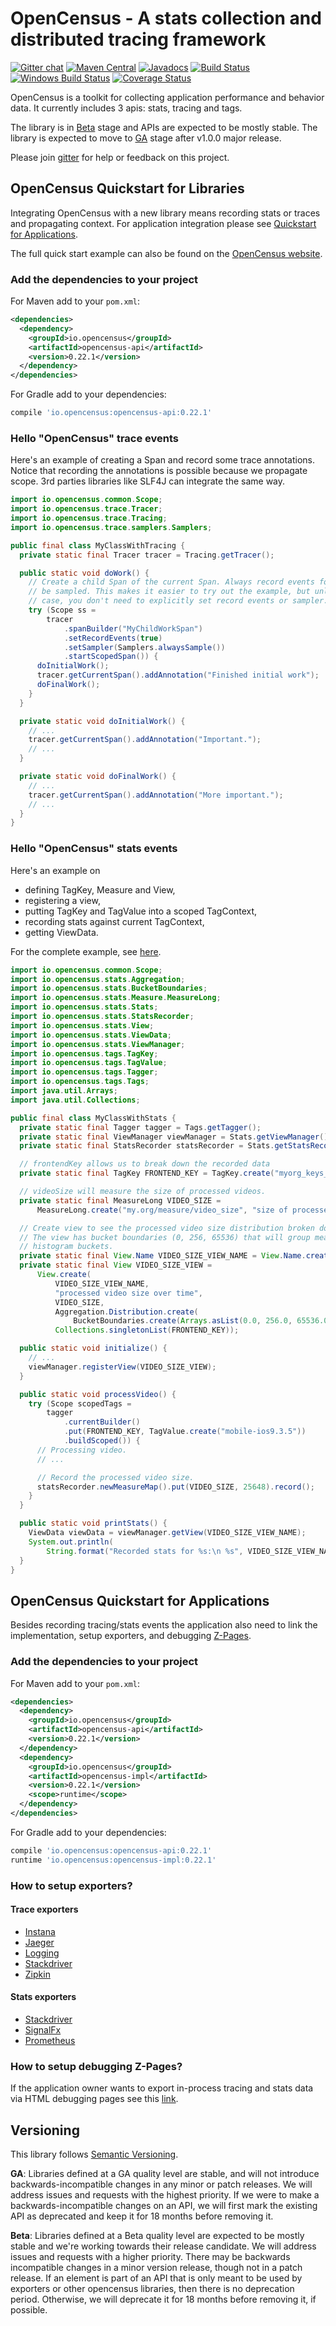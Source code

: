 # OpenCensus - A stats collection and distributed tracing framework
[![Gitter chat][gitter-image]][gitter-url]
[![Maven Central][maven-image]][maven-url]
[![Javadocs][javadoc-image]][javadoc-url]
[![Build Status][travis-image]][travis-url]
[![Windows Build Status][appveyor-image]][appveyor-url]
[![Coverage Status][codecov-image]][codecov-url]


OpenCensus is a toolkit for collecting application performance and behavior data. It currently
includes 3 apis: stats, tracing and tags.

The library is in [Beta](#versioning) stage and APIs are expected to be mostly stable. The 
library is expected to move to [GA](#versioning) stage after v1.0.0 major release.

Please join [gitter](https://gitter.im/census-instrumentation/Lobby) for help or feedback on this
project.

## OpenCensus Quickstart for Libraries

Integrating OpenCensus with a new library means recording stats or traces and propagating context.
For application integration please see [Quickstart for Applications](https://github.com/census-instrumentation/opencensus-java#quickstart-for-applications).

The full quick start example can also be found on the [OpenCensus website](https://opencensus.io/java/index.html).

### Add the dependencies to your project

For Maven add to your `pom.xml`:
```xml
<dependencies>
  <dependency>
    <groupId>io.opencensus</groupId>
    <artifactId>opencensus-api</artifactId>
    <version>0.22.1</version>
  </dependency>
</dependencies>
```

For Gradle add to your dependencies:
```groovy
compile 'io.opencensus:opencensus-api:0.22.1'
```

### Hello "OpenCensus" trace events

Here's an example of creating a Span and record some trace annotations. Notice that recording the
annotations is possible because we propagate scope. 3rd parties libraries like SLF4J can integrate
the same way.

```java
import io.opencensus.common.Scope;
import io.opencensus.trace.Tracer;
import io.opencensus.trace.Tracing;
import io.opencensus.trace.samplers.Samplers;

public final class MyClassWithTracing {
  private static final Tracer tracer = Tracing.getTracer();

  public static void doWork() {
    // Create a child Span of the current Span. Always record events for this span and force it to
    // be sampled. This makes it easier to try out the example, but unless you have a clear use
    // case, you don't need to explicitly set record events or sampler.
    try (Scope ss =
        tracer
            .spanBuilder("MyChildWorkSpan")
            .setRecordEvents(true)
            .setSampler(Samplers.alwaysSample())
            .startScopedSpan()) {
      doInitialWork();
      tracer.getCurrentSpan().addAnnotation("Finished initial work");
      doFinalWork();
    }
  }

  private static void doInitialWork() {
    // ...
    tracer.getCurrentSpan().addAnnotation("Important.");
    // ...
  }

  private static void doFinalWork() {
    // ...
    tracer.getCurrentSpan().addAnnotation("More important.");
    // ...
  }
}
```

### Hello "OpenCensus" stats events

Here's an example on
 * defining TagKey, Measure and View,
 * registering a view,
 * putting TagKey and TagValue into a scoped TagContext,
 * recording stats against current TagContext,
 * getting ViewData.

 
For the complete example, see
[here](https://github.com/census-instrumentation/opencensus-java/blob/master/examples/src/main/java/io/opencensus/examples/helloworld/QuickStart.java).

```java
import io.opencensus.common.Scope;
import io.opencensus.stats.Aggregation;
import io.opencensus.stats.BucketBoundaries;
import io.opencensus.stats.Measure.MeasureLong;
import io.opencensus.stats.Stats;
import io.opencensus.stats.StatsRecorder;
import io.opencensus.stats.View;
import io.opencensus.stats.ViewData;
import io.opencensus.stats.ViewManager;
import io.opencensus.tags.TagKey;
import io.opencensus.tags.TagValue;
import io.opencensus.tags.Tagger;
import io.opencensus.tags.Tags;
import java.util.Arrays;
import java.util.Collections;

public final class MyClassWithStats {
  private static final Tagger tagger = Tags.getTagger();
  private static final ViewManager viewManager = Stats.getViewManager();
  private static final StatsRecorder statsRecorder = Stats.getStatsRecorder();

  // frontendKey allows us to break down the recorded data
  private static final TagKey FRONTEND_KEY = TagKey.create("myorg_keys_frontend");

  // videoSize will measure the size of processed videos.
  private static final MeasureLong VIDEO_SIZE =
      MeasureLong.create("my.org/measure/video_size", "size of processed videos", "By");

  // Create view to see the processed video size distribution broken down by frontend.
  // The view has bucket boundaries (0, 256, 65536) that will group measure values into
  // histogram buckets.
  private static final View.Name VIDEO_SIZE_VIEW_NAME = View.Name.create("my.org/views/video_size");
  private static final View VIDEO_SIZE_VIEW =
      View.create(
          VIDEO_SIZE_VIEW_NAME,
          "processed video size over time",
          VIDEO_SIZE,
          Aggregation.Distribution.create(
              BucketBoundaries.create(Arrays.asList(0.0, 256.0, 65536.0))),
          Collections.singletonList(FRONTEND_KEY));

  public static void initialize() {
    // ...
    viewManager.registerView(VIDEO_SIZE_VIEW);
  }

  public static void processVideo() {
    try (Scope scopedTags =
        tagger
            .currentBuilder()
            .put(FRONTEND_KEY, TagValue.create("mobile-ios9.3.5"))
            .buildScoped()) {
      // Processing video.
      // ...

      // Record the processed video size.
      statsRecorder.newMeasureMap().put(VIDEO_SIZE, 25648).record();
    }
  }

  public static void printStats() {
    ViewData viewData = viewManager.getView(VIDEO_SIZE_VIEW_NAME);
    System.out.println(
        String.format("Recorded stats for %s:\n %s", VIDEO_SIZE_VIEW_NAME.asString(), viewData));
  }
}
```

## OpenCensus Quickstart for Applications

Besides recording tracing/stats events the application also need to link the implementation,
setup exporters, and debugging [Z-Pages](https://github.com/census-instrumentation/opencensus-java/tree/master/contrib/zpages).

### Add the dependencies to your project

For Maven add to your `pom.xml`:
```xml
<dependencies>
  <dependency>
    <groupId>io.opencensus</groupId>
    <artifactId>opencensus-api</artifactId>
    <version>0.22.1</version>
  </dependency>
  <dependency>
    <groupId>io.opencensus</groupId>
    <artifactId>opencensus-impl</artifactId>
    <version>0.22.1</version>
    <scope>runtime</scope>
  </dependency>
</dependencies>
```

For Gradle add to your dependencies:
```groovy
compile 'io.opencensus:opencensus-api:0.22.1'
runtime 'io.opencensus:opencensus-impl:0.22.1'
```

### How to setup exporters?

#### Trace exporters
* [Instana][TraceExporterInstana]
* [Jaeger][TraceExporterJaeger]
* [Logging][TraceExporterLogging]
* [Stackdriver][TraceExporterStackdriver]
* [Zipkin][TraceExporterZipkin]

#### Stats exporters
* [Stackdriver][StatsExporterStackdriver]
* [SignalFx][StatsExporterSignalFx]
* [Prometheus][StatsExporterPrometheus]

### How to setup debugging Z-Pages?

If the application owner wants to export in-process tracing and stats data via HTML debugging pages
see this [link](https://github.com/census-instrumentation/opencensus-java/tree/master/contrib/zpages#quickstart).

## Versioning
  
This library follows [Semantic Versioning][semver].
  
**GA**: Libraries defined at a GA quality level are stable, and will not introduce 
backwards-incompatible changes in any minor or patch releases. We will address issues and requests 
with the highest priority. If we were to make a backwards-incompatible changes on an API, we will 
first mark the existing API as deprecated and keep it for 18 months before removing it.
  
**Beta**: Libraries defined at a Beta quality level are expected to be mostly stable and we're 
working towards their release candidate. We will address issues and requests with a higher priority.
There may be backwards incompatible changes in a minor version release, though not in a patch 
release. If an element is part of an API that is only meant to be used by exporters or other 
opencensus libraries, then there is no deprecation period. Otherwise, we will deprecate it for 18 
months before removing it, if possible.

[travis-image]: https://travis-ci.org/census-instrumentation/opencensus-java.svg?branch=master
[travis-url]: https://travis-ci.org/census-instrumentation/opencensus-java
[appveyor-image]: https://ci.appveyor.com/api/projects/status/hxthmpkxar4jq4be/branch/master?svg=true
[appveyor-url]: https://ci.appveyor.com/project/opencensusjavateam/opencensus-java/branch/master
[javadoc-image]: https://www.javadoc.io/badge/io.opencensus/opencensus-api.svg
[javadoc-url]: https://www.javadoc.io/doc/io.opencensus/opencensus-api
[maven-image]: https://maven-badges.herokuapp.com/maven-central/io.opencensus/opencensus-api/badge.svg
[maven-url]: https://maven-badges.herokuapp.com/maven-central/io.opencensus/opencensus-api
[gitter-image]: https://badges.gitter.im/census-instrumentation/lobby.svg
[gitter-url]: https://gitter.im/census-instrumentation/lobby?utm_source=badge&utm_medium=badge&utm_campaign=pr-badge&utm_content=badge
[codecov-image]: https://codecov.io/gh/census-instrumentation/opencensus-java/branch/master/graph/badge.svg
[codecov-url]: https://codecov.io/gh/census-instrumentation/opencensus-java/branch/master/
[semver]: http://semver.org/
[TraceExporterInstana]: https://github.com/census-instrumentation/opencensus-java/tree/master/exporters/trace/instana#quickstart
[TraceExporterJaeger]: https://github.com/census-instrumentation/opencensus-java/tree/master/exporters/trace/jaeger#quickstart
[TraceExporterLogging]: https://github.com/census-instrumentation/opencensus-java/tree/master/exporters/trace/logging#quickstart
[TraceExporterStackdriver]: https://github.com/census-instrumentation/opencensus-java/tree/master/exporters/trace/stackdriver#quickstart
[TraceExporterZipkin]: https://github.com/census-instrumentation/opencensus-java/tree/master/exporters/trace/zipkin#quickstart
[StatsExporterStackdriver]: https://github.com/census-instrumentation/opencensus-java/tree/master/exporters/stats/stackdriver#quickstart
[StatsExporterSignalFx]: https://github.com/census-instrumentation/opencensus-java/tree/master/exporters/stats/signalfx#quickstart
[StatsExporterPrometheus]: https://github.com/census-instrumentation/opencensus-java/tree/master/exporters/stats/prometheus#quickstart
